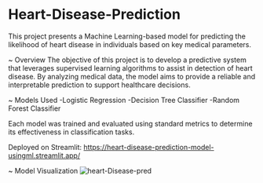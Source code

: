 # Heart-Disease-Prediction
This project presents a Machine Learning-based model for predicting the likelihood of heart disease in individuals based on key medical parameters.

~ Overview
The objective of this project is to develop a predictive system that leverages supervised learning algorithms to assist in detection of heart disease. By analyzing medical data, the model aims to provide a reliable and interpretable prediction to support healthcare decisions.

~ Models Used
-Logistic Regression
-Decision Tree Classifier
-Random Forest Classifier

Each model was trained and evaluated using standard metrics to determine its effectiveness in classification tasks.

Deployed on Streamlit:
https://heart-disease-prediction-model-usingml.streamlit.app/

~ Model Visualization
![heart-Disease-pred](https://github.com/user-attachments/assets/5de8a376-839e-4ef4-857c-e56fa59ff1e9)
